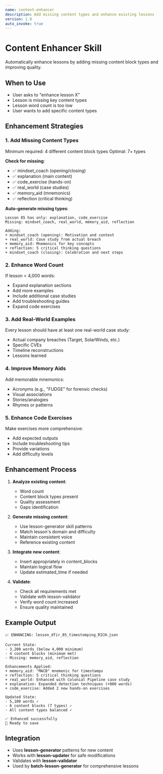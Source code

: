 ```yaml
---
name: content-enhancer
description: Add missing content types and enhance existing lessons
version: 1.0
auto_invoke: true
---
```


# Content Enhancer Skill

Automatically enhance lessons by adding missing content block types and improving quality.

## When to Use

- User asks to "enhance lesson X"
- Lesson is missing key content types
- Lesson word count is too low
- User wants to add specific content types

## Enhancement Strategies

### 1. Add Missing Content Types

Minimum required: 4 different content block types
Optimal: 7+ types

**Check for missing**:
- ✅ mindset_coach (opening/closing)
- ✅ explanation (main content)
- ✅ code_exercise (hands-on)
- ✅ real_world (case studies)
- ✅ memory_aid (mnemonics)
- ✅ reflection (critical thinking)

**Auto-generate missing types**:
```
Lesson 85 has only: explanation, code_exercise
Missing: mindset_coach, real_world, memory_aid, reflection

Adding:
+ mindset_coach (opening): Motivation and context
+ real_world: Case study from actual breach
+ memory_aid: Mnemonics for key concepts
+ reflection: 5 critical thinking questions
+ mindset_coach (closing): Celebration and next steps
```

### 2. Enhance Word Count

If lesson < 4,000 words:
- Expand explanation sections
- Add more examples
- Include additional case studies
- Add troubleshooting guides
- Expand code exercises

### 3. Add Real-World Examples

Every lesson should have at least one real-world case study:
- Actual company breaches (Target, SolarWinds, etc.)
- Specific CVEs
- Timeline reconstructions
- Lessons learned

### 4. Improve Memory Aids

Add memorable mnemonics:
- Acronyms (e.g., "FUDGE" for forensic checks)
- Visual associations
- Stories/analogies
- Rhymes or patterns

### 5. Enhance Code Exercises

Make exercises more comprehensive:
- Add expected outputs
- Include troubleshooting tips
- Provide variations
- Add difficulty levels

## Enhancement Process

1. **Analyze existing content**:
   - Word count
   - Content block types present
   - Quality assessment
   - Gaps identification

2. **Generate missing content**:
   - Use lesson-generator skill patterns
   - Match lesson's domain and difficulty
   - Maintain consistent voice
   - Reference existing content

3. **Integrate new content**:
   - Insert appropriately in content_blocks
   - Maintain logical flow
   - Update estimated_time if needed

4. **Validate**:
   - Check all requirements met
   - Validate with lesson-validator
   - Verify word count increased
   - Ensure quality maintained

## Example Output

```
📈 ENHANCING: lesson_dfir_85_timestomping_RICH.json

Current State:
- 3,200 words (below 4,000 minimum)
- 4 content blocks (minimum met)
- Missing: memory_aid, reflection

Enhancements Applied:
+ memory_aid: "MACB" mnemonic for timestamps
+ reflection: 5 critical thinking questions
+ real_world: Enhanced with Colonial Pipeline case study
+ explanation: Expanded detection techniques (+800 words)
+ code_exercise: Added 2 new hands-on exercises

Updated State:
- 5,100 words ✓
- 6 content blocks (7 types) ✓
- All content types balanced ✓

✅ Enhanced successfully
💾 Ready to save
```

## Integration

- Uses **lesson-generator** patterns for new content
- Works with **lesson-updater** for safe modifications
- Validates with **lesson-validator**
- Used by **batch-lesson-generator** for comprehensive lessons
